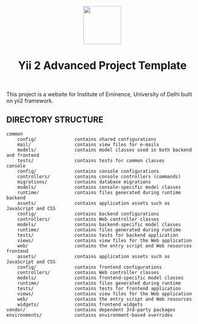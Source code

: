 <p align="center">
    <a href="http://wwww.ioe.du.ac.in" target="_blank">
        <img src="http://www.ioe.du.ac.in/wp-content/uploads/2021/07/ioe-du-logo.png" height="100px">
    </a>
    <h1 align="center">Yii 2 Advanced Project Template</h1>
    <br>
</p>

This project is a website for Institute of Eminence, University of Delhi built on yii2 framework.



DIRECTORY STRUCTURE
-------------------

```
common
    config/              contains shared configurations
    mail/                contains view files for e-mails
    models/              contains model classes used in both backend and frontend
    tests/               contains tests for common classes    
console
    config/              contains console configurations
    controllers/         contains console controllers (commands)
    migrations/          contains database migrations
    models/              contains console-specific model classes
    runtime/             contains files generated during runtime
backend
    assets/              contains application assets such as JavaScript and CSS
    config/              contains backend configurations
    controllers/         contains Web controller classes
    models/              contains backend-specific model classes
    runtime/             contains files generated during runtime
    tests/               contains tests for backend application    
    views/               contains view files for the Web application
    web/                 contains the entry script and Web resources
frontend
    assets/              contains application assets such as JavaScript and CSS
    config/              contains frontend configurations
    controllers/         contains Web controller classes
    models/              contains frontend-specific model classes
    runtime/             contains files generated during runtime
    tests/               contains tests for frontend application
    views/               contains view files for the Web application
    web/                 contains the entry script and Web resources
    widgets/             contains frontend widgets
vendor/                  contains dependent 3rd-party packages
environments/            contains environment-based overrides
```
